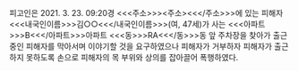 피고인은 2021. 3. 23. 09:20경 <<<주소>>><주소><<</주소>>>에 있는 피해자 <<<내국인이름>>>김○○<<</내국인이름>>>(여, 47세)가 사는 <<<아파트>>>B<<</아파트>>>아파트 <<<동>>>RA<<</동>>>동 앞 주차장을 찾아가 출근 중인 피해자를 막아서며 이야기할 것을 요구하였으나 피해자가 거부하자 피해자가 출근하지 못하도록 손으로 피해자의 목 부위와 상의를 잡아끌어 폭행하였다.